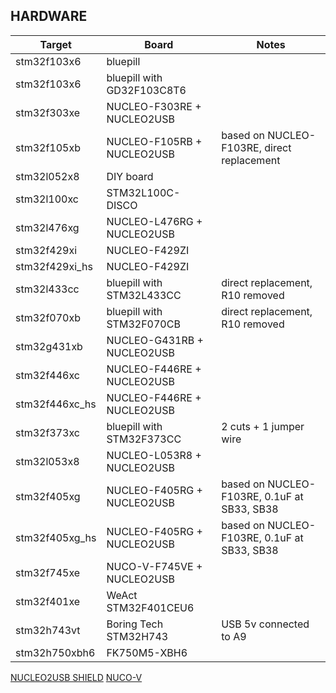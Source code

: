## HARDWARE

|     Target     |   Board                    | Notes                                       |
|----------------|----------------------------|---------------------------------------------|
| stm32f103x6    | bluepill                   |                                             |
| stm32f103x6    | bluepill with GD32F103C8T6 |                                             |
| stm32f303xe    | NUCLEO-F303RE + NUCLEO2USB |                                             |
| stm32f105xb    | NUCLEO-F105RB + NUCLEO2USB | based on NUCLEO-F103RE, direct replacement  |
| stm32l052x8    | DIY board                  |                                             |
| stm32l100xc    | STM32L100C-DISCO           |                                             |
| stm32l476xg    | NUCLEO-L476RG + NUCLEO2USB |                                             |
| stm32f429xi    | NUCLEO-F429ZI              |                                             |
| stm32f429xi_hs | NUCLEO-F429ZI              |                                             |
| stm32l433cc    | bluepill with STM32L433CC  | direct replacement, R10 removed             |
| stm32f070xb    | bluepill with STM32F070CB  | direct replacement, R10 removed             |
| stm32g431xb    | NUCLEO-G431RB + NUCLEO2USB |                                             |
| stm32f446xc    | NUCLEO-F446RE + NUCLEO2USB |                                             |
| stm32f446xc_hs | NUCLEO-F446RE + NUCLEO2USB |                                             |
| stm32f373xc    | bluepill with STM32F373CC  | 2 cuts + 1 jumper wire                      |
| stm32l053x8    | NUCLEO-L053R8 + NUCLEO2USB |                                             |
| stm32f405xg    | NUCLEO-F405RG + NUCLEO2USB | based on NUCLEO-F103RE, 0.1uF at SB33, SB38 |
| stm32f405xg_hs | NUCLEO-F405RG + NUCLEO2USB | based on NUCLEO-F103RE, 0.1uF at SB33, SB38 |
| stm32f745xe    | NUCO-V-F745VE + NUCLEO2USB |                                             |
| stm32f401xe    | WeAct STM32F401CEU6        |                                             |
| stm32h743vt    | Boring Tech STM32H743      | USB 5v connected to A9                      |
| stm32h750xbh6  | FK750M5-XBH6               |                                             |

[NUCLEO2USB SHIELD](https://github.com/dmitrystu/Nucleo2USB)
[NUCO-V](https://github.com/dmitrystu/nuco-v)
